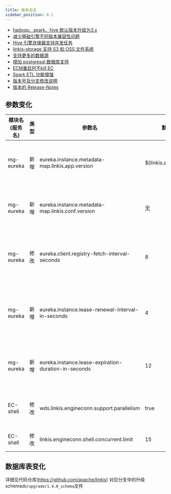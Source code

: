 ```yaml
---
title: 版本总览
sidebar_position: 0.1
--- 
```


- [hadoop、spark、hive 默认版本升级为3.x](./upgrade-base-engine-version.md)
- [减少基础引擎不同版本兼容性问题](./base-engine-compatibilty.md)
- [Hive 引擎连接器支持并发任务](./hive-engine-support-concurrent.md)
- [linkis-storage 支持 S3 和 OSS 文件系统](./storage-add-support-oss.md)
- [支持更多的数据源](./spark-etl.md)
- [增加 postgresql 数据库支持](../deployment/deploy-quick.md)
- [ECM重启时不kill EC](./ecm-takes-over-ec.md)
- [Spark ETL 功能增强](./spark-etl.md)
- [版本号及分支修改说明](./version-and-branch-intro.md)
- [版本的 Release-Notes](/download/release-notes-1.4.0)

## 参数变化 

| 模块名(服务名)| 类型  |     参数名                                                | 默认值             | 描述                                                    |
| ----------- | ----- | -------------------------------------------------------- | ---------------- | ------------------------------------------------------- |
| mg-eureka | 新增 | eureka.instance.metadata-map.linkis.app.version  | ${linkis.app.version} | Eureka元数据上报Linkis应用版本信息|
| mg-eureka | 新增 | eureka.instance.metadata-map.linkis.conf.version | 无 | Eureka元数据上报Linkis服务版本信息 |
| mg-eureka | 修改 | eureka.client.registry-fetch-interval-seconds | 8 | Eureka Client拉取服务注册信息间隔时间（秒） |
| mg-eureka | 新增 | eureka.instance.lease-renewal-interval-in-seconds | 4 | eureka client发送心跳给server端的频率（秒）|
| mg-eureka | 新增 | eureka.instance.lease-expiration-duration-in-seconds | 12 | eureka 等待下一次心跳的超时时间（秒）|
| EC-shell  | 修改 | wds.linkis.engineconn.support.parallelism | true | 是否开启 shell 任务并行执行|
| EC-shell  | 修改 | linkis.engineconn.shell.concurrent.limit | 15 | shell 任务并发数 |


## 数据库表变化 
详细见代码仓库(https://github.com/apache/linkis) 对应分支中的升级schema`db/upgrade/1.4.0_schema`文件
